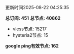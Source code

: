 更新时间2025-08-22 04:25:35

**总订阅: 451**
**总节点: 40862**
- vless节点: 15217
- hysteria2节点: 15

**google ping有效节点: 162**

